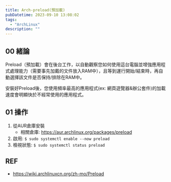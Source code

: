 ```yaml
---
title: Arch-preload(預加載)
pubDatetime: 2023-09-10 13:08:02
tags:
  - "ArchLinux"
description: ""
---
```


## 00 緒論

Preload（預加載）會在後台工作，以自動觀察您如何使用這台電腦並增強應用程式處理能力（需要事先加戴的文件放入RAM中），且等到運行開始/結束時，再自動選擇該文件是否保持/排除在RAM中。

安裝好Preload後，您使用頻率最高的應用程式(ex: 網頁遊覽器&辦公套件)的加載速度會明顯快於不經常使用的應用程式。

<!--more-->

## 01 操作

1. 從AUR倉庫安裝
   - 相關倉庫: https://aur.archlinux.org/packages/preload
2. 啟用: `$ sudo systemctl enable --now preload`
3. 檢視狀態: `$ sudo systemctl status preload`

## REF

- https://wiki.archlinuxcn.org/zh-mo/Preload
